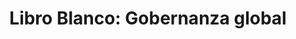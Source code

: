 ---
title: 'Libro Blanco: Gobernanza global'
description: 'Gobernanza global e instituciones multilaterales. Hacia una política de desarrollo global sostenible'
link: /documentos/201011-Informe-FINAL-Ciecode-MdelaRocha-ERodriguez.pdf
tags:
    - coherencia-de-politicas
    - libro-blanco-del-desarrollo
createdAt: 2025-08-22
---